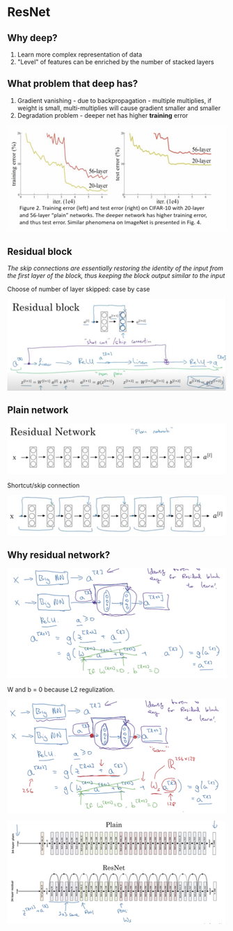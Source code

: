 # ResNet

## Why deep?

1. Learn more complex representation of data
2. "Level" of features can be enriched by the number of stacked layers

## What problem that deep has?

1. Gradient vanishing - due to backpropagation - multiple multiplies, if weight is small, multi-multiplies will cause gradient smaller and smaller
2. Degradation problem - deeper net has higher **training** error

![](.gitbook/assets/image%20%2842%29.png)



## Residual block

_The skip connections are essentially restoring the identity of the input from the first layer of the block, thus keeping the block output similar to the input_

Choose of number of layer skipped: case by case

![](.gitbook/assets/image%20%2838%29.png)



## Plain network

![](.gitbook/assets/image%20%2840%29.png)

Shortcut/skip connection

![](.gitbook/assets/image%20%2841%29.png)



## Why residual network?

![](.gitbook/assets/image%20%2844%29.png)

W and b = 0 because L2 regulization. 

![](.gitbook/assets/image%20%2845%29.png)

![](.gitbook/assets/image%20%2846%29.png)

